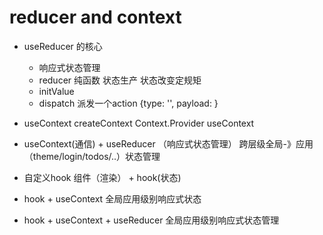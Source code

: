 # reducer and context 
- useReducer 的核心 
    - 响应式状态管理
    - reducer 纯函数 状态生产 状态改变定规矩
    - initValue
    - dispatch 派发一个action
        {type: '', payload: }
- useContext
    createContext 
    Context.Provider 
    useContext 
- useContext(通信) + useReducer （响应式状态管理）
    跨层级全局-》应用（theme/login/todos/..）状态管理

- 自定义hook
    组件（渲染） + hook(状态)

- hook + useContext 
    全局应用级别响应式状态
- hook + useContext + useReducer
     全局应用级别响应式状态管理